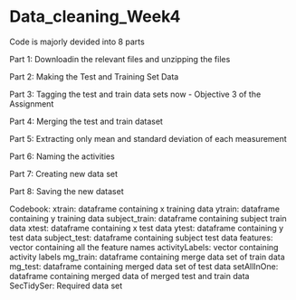 # Data_cleaning_Week4

Code is majorly devided into 8 parts

Part 1:
Downloadin the relevant files and unzipping the files 

Part 2:
Making the Test and Training Set Data

Part 3:
Tagging the test and train data sets now - Objective 3 of the Assignment

Part 4:
Merging the test and train dataset

Part 5:
Extracting only mean and standard deviation of each measurement

Part 6:
Naming the activities

Part 7:
Creating new data set

Part 8:
Saving the new dataset

Codebook:
xtrain: dataframe containing x training data
ytrain: dataframe containing y training data
subject_train: dataframe containing subject train data
xtest: dataframe containing x test data
ytest: dataframe containing y test data
subject_test: dataframe containing subject test data
features: vector containing all the feature names
activityLabels: vector containing activity labels
mg_train: dataframe containing merge data set of train data 
mg_test: dataframe containing merged data set of test data
setAllInOne: dataframe containing merged data of merged test and train data
SecTidySer: Required data set
